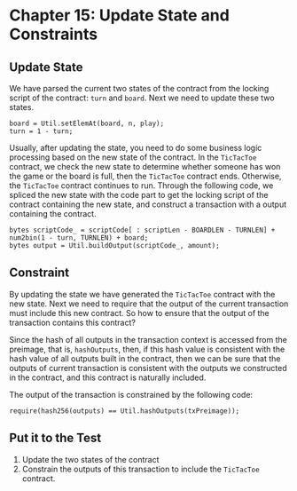 # Chapter 15: Update State and Constraints


## Update State

We have parsed the current two states of the contract from the locking script of the contract: `turn` and `board`. Next we need to update these two states.

```solidity
board = Util.setElemAt(board, n, play);
turn = 1 - turn;
```


Usually, after updating the state, you need to do some business logic processing based on the new state of the contract. In the `TicTacToe` contract, we check the new state to determine whether someone has won the game or the board is full, then the `TicTacToe` contract ends. Otherwise, the `TicTacToe` contract continues to run. Through the following code, we spliced the new state with the code part to get the locking script of the contract containing the new state, and construct a transaction with a output containing the contract.

```solidity
bytes scriptCode_ = scriptCode[ : scriptLen - BOARDLEN - TURNLEN] + num2bin(1 - turn, TURNLEN) + board;
bytes output = Util.buildOutput(scriptCode_, amount);
```
  
## Constraint

By updating the state we have generated the `TicTacToe` contract with the new state. Next we need to require that the output of the current transaction must include this new contract. So how to ensure that the output of the transaction contains this contract?

Since the hash of all outputs in the transaction context is accessed from the preimage, that is, `hashOutputs`, then, if this hash value is consistent with the hash value of all outputs built in the contract, then we can be sure that the outputs of current transaction is consistent with the outputs we constructed in the contract, and this contract is naturally included.

The output of the transaction is constrained by the following code:

```solidity
require(hash256(outputs) == Util.hashOutputs(txPreimage));
```

## Put it to the Test

1. Update the two states of the contract
2. Constrain the outputs of this transaction to include the `TicTacToe` contract.